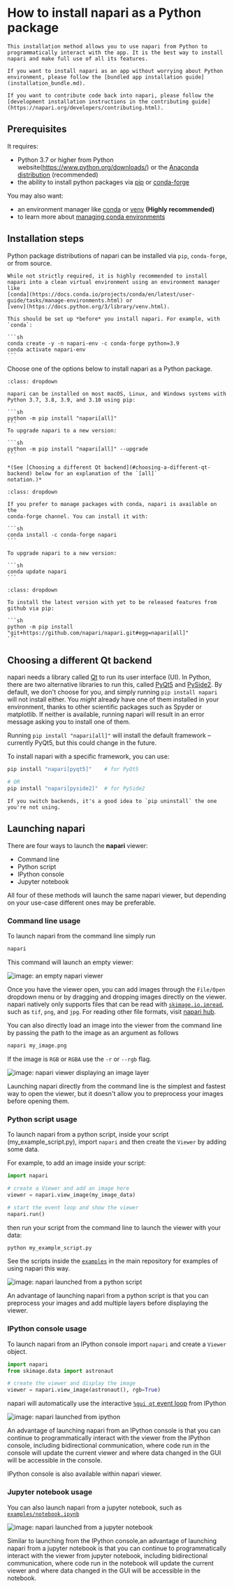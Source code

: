 # How to install napari as a Python package

```{note}
This installation method allows you to use napari from Python to programmatically interact with the app. It is the best way to install napari and make full use of all its features.
```

```{note}
If you want to install napari as an app without worrying about Python environment, please follow the [bundled app installation guide](installation_bundle.md).
```

```{note} 
If you want to contribute code back into napari, please follow the [development installation instructions in the contributing guide](https://napari.org/developers/contributing.html).
```

## Prerequisites

It requires:
- Python 3.7 or higher from Python website(https://www.python.org/downloads/) or the [Anaconda distribution](https://www.anaconda.com/distribution/) (recommended)
- the ability to install python packages via [pip](https://pypi.org/project/pip/) or [conda-forge](https://conda-forge.org/docs/user/introduction.html)

You may also want:
- an environment manager like [conda](https://docs.conda.io/en/latest/miniconda.html) or
[venv](https://docs.python.org/3/library/venv.html) **(Highly recommended)**
- to learn more about [managing conda environments](https://docs.conda.io/projects/conda/en/latest/user-guide/tasks/manage-environments.html)

## Installation steps

Python package distributions of napari can be installed via `pip`, `conda-forge`, or from source.

````{important}
While not strictly required, it is highly recommended to install
napari into a clean virtual environment using an environment manager like
[conda](https://docs.conda.io/projects/conda/en/latest/user-guide/tasks/manage-environments.html) or
[venv](https://docs.python.org/3/library/venv.html).

This should be set up *before* you install napari. For example, with `conda`:

```sh
conda create -y -n napari-env -c conda-forge python=3.9
conda activate napari-env
```
````

Choose one of the options below to install napari as a Python package.

````{admonition} **1. From pip**
:class: dropdown

napari can be installed on most macOS, Linux, and Windows systems with Python 3.7, 3.8, 3.9, and 3.10 using pip:

```sh
python -m pip install "napari[all]"
```
To upgrade napari to a new version:

```sh
python -m pip install "napari[all]" --upgrade
```

*(See [Choosing a different Qt backend](#choosing-a-different-qt-backend) below for an explanation of the `[all]`
notation.)*

````


````{admonition} **2. From conda-forge**
:class: dropdown

If you prefer to manage packages with conda, napari is available on the
conda-forge channel. You can install it with:

```sh
conda install -c conda-forge napari
```

To upgrade napari to a new version: 

```sh
conda update napari
```
````


````{admonition} **3. From the main branch on Github**
:class: dropdown

To install the latest version with yet to be released features from github via pip:

```sh
python -m pip install "git+https://github.com/napari/napari.git#egg=napari[all]"
```
````

## Choosing a different Qt backend

napari needs a library called [Qt](https://www.qt.io/) to run its user interface
(UI). In Python, there are two alternative libraries to run this, called
[PyQt5](https://www.riverbankcomputing.com/software/pyqt/download5) and
[PySide2](https://doc.qt.io/qtforpython/). By default, we don't choose for you,
and simply running `pip install napari` will not install either. You *might*
already have one of them installed in your environment, thanks to other
scientific packages such as Spyder or matplotlib. If neither is available,
running napari will result in an error message asking you to install one of
them.

Running `pip install "napari[all]"` will install the default framework – currently
PyQt5, but this could change in the future.

To install napari with a specific framework, you can use:

```sh
pip install "napari[pyqt5]"    # for PyQt5

# OR
pip install "napari[pyside2]"  # for PySide2
```

```{note}
If you switch backends, it's a good idea to `pip uninstall` the one
you're not using.
```

## Launching napari

There are four ways to launch the **napari** viewer:

- Command line
- Python script
- IPython console
- Jupyter notebook

All four of these methods will launch the same napari viewer, but depending on your use-case different ones may be preferable.

### Command line usage

To launch napari from the command line simply run

```sh
napari
```

This command will launch an empty viewer:

![image: an empty napari viewer](../assets/tutorials/launch_cli_empty.png)

Once you have the viewer open, you can add images through the `File/Open` dropdown menu
or by dragging and dropping images directly on the viewer.
napari natively only supports files that can be read with [`skimage.io.imread`](https://scikit-image.org/docs/dev/api/skimage.io.html#skimage.io.imread), such as `tif`, `png`, and `jpg`. For reading other file formats, visit [napari hub](https://www.napari-hub.org/).

You can also directly load an image into the viewer from the command line by passing the path to the image as an argument as follows

```sh
napari my_image.png
```

If the image is `RGB` or `RGBA` use the `-r` or `--rgb` flag.

![image: napari viewer displaying an image layer](../assets/tutorials/launch_cli_image.png)

Launching napari directly from the command line is the simplest and fastest way to open the viewer, but it doesn't allow you to preprocess your images before opening them.

### Python script usage

To launch napari from a python script, inside your script (my_example_script.py), import `napari` and then create the `Viewer` by adding some data.

For example, to add an image inside your script:

```python
import napari

# create a Viewer and add an image here
viewer = napari.view_image(my_image_data)

# start the event loop and show the viewer
napari.run()
```

then run your script from the command line to launch the viewer with your data:

```sh
python my_example_script.py
```

See the scripts inside the [`examples`](https://github.com/napari/napari/tree/master/examples) in the main repository for examples of using napari this way.

![image: napari launched from a python script](../assets/tutorials/launch_script.png)

An advantage of launching napari from a python script is that you can preprocess your images and add multiple layers before displaying the viewer.

### IPython console usage

To launch napari from an IPython console import `napari` and create a `Viewer` object.

```python
import napari
from skimage.data import astronaut

# create the viewer and display the image
viewer = napari.view_image(astronaut(), rgb=True)
```

napari will automatically use the interactive [`%gui qt` event
loop](https://ipython.readthedocs.io/en/stable/config/eventloops.html#integrating-with-gui-event-loops)
from IPython

![image: napari launched from ipython](../assets/tutorials/launch_ipython.png)

An advantage of launching napari from an IPython console is that you can continue to programmatically interact with the viewer from the IPython console, including bidirectional communication, where code run in the console will update the current viewer and where data changed in the GUI will be accessible in the console.

IPython console is also available within napari viewer.

### Jupyter notebook usage

You can also launch napari from a jupyter notebook, such as [`examples/notebook.ipynb`](https://github.com/napari/napari/tree/master/examples/notebook.ipynb)

![image: napari launched from a jupyter notebook](../assets/tutorials/launch_jupyter.png)

Similar to launching from the IPython console,an advantage of launching napari from a jupyter notebook is that you can continue to programmatically interact with the viewer from jupyter notebook, including bidirectional communication, where code run in the notebook will update the current viewer and where data changed in the GUI will be accessible in the notebook.